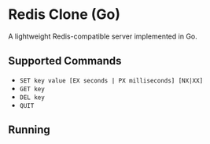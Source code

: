 # Redis Clone (Go)

A lightweight Redis-compatible server implemented in Go.

## Supported Commands

- `SET key value [EX seconds | PX milliseconds] [NX|XX]`
- `GET key`
- `DEL key`
- `QUIT`

## Running

